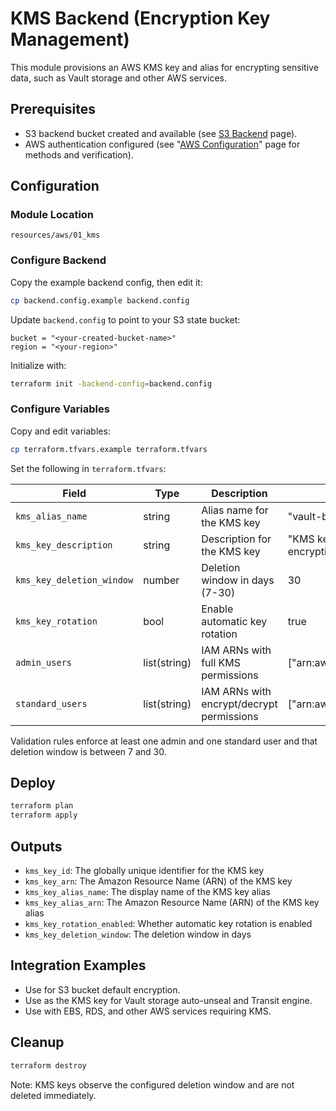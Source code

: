 # KMS Backend (Encryption Key Management)

This module provisions an AWS KMS key and alias for encrypting sensitive data, such as Vault storage and other AWS services.

## Prerequisites

- S3 backend bucket created and available (see [S3 Backend](s3_backend.md) page).
- AWS authentication configured (see "[AWS Configuration](index.md#aws-authentication)" page for methods and verification).

## Configuration

### Module Location

`resources/aws/01_kms`

### Configure Backend

Copy the example backend config, then edit it:

```bash
cp backend.config.example backend.config
```

Update `backend.config` to point to your S3 state bucket:

```hcl
bucket = "<your-created-bucket-name>"
region = "<your-region>"
```

Initialize with:

```bash
terraform init -backend-config=backend.config
```

### Configure Variables

Copy and edit variables:

```bash
cp terraform.tfvars.example terraform.tfvars
```

Set the following in `terraform.tfvars`:

| Field | Type | Description | Example |
|---|---|---|---|
| `kms_alias_name` | string | Alias name for the KMS key | "vault-backend" |
| `kms_key_description` | string | Description for the KMS key | "KMS key for Vault backend encryption" |
| `kms_key_deletion_window` | number | Deletion window in days (7-30) | 30 |
| `kms_key_rotation` | bool | Enable automatic key rotation | true |
| `admin_users` | list(string) | IAM ARNs with full KMS permissions | ["arn:aws:iam::<acct>:user/admin1"] |
| `standard_users` | list(string) | IAM ARNs with encrypt/decrypt permissions | ["arn:aws:iam::<acct>:user/user1"] |

Validation rules enforce at least one admin and one standard user and that deletion window is between 7 and 30.

## Deploy

```bash
terraform plan
terraform apply
```

## Outputs

- `kms_key_id`: The globally unique identifier for the KMS key
- `kms_key_arn`: The Amazon Resource Name (ARN) of the KMS key
- `kms_key_alias_name`: The display name of the KMS key alias
- `kms_key_alias_arn`: The Amazon Resource Name (ARN) of the KMS key alias
- `kms_key_rotation_enabled`: Whether automatic key rotation is enabled
- `kms_key_deletion_window`: The deletion window in days

## Integration Examples

- Use for S3 bucket default encryption.
- Use as the KMS key for Vault storage auto-unseal and Transit engine.
- Use with EBS, RDS, and other AWS services requiring KMS.

## Cleanup

```bash
terraform destroy
```

Note: KMS keys observe the configured deletion window and are not deleted immediately.



